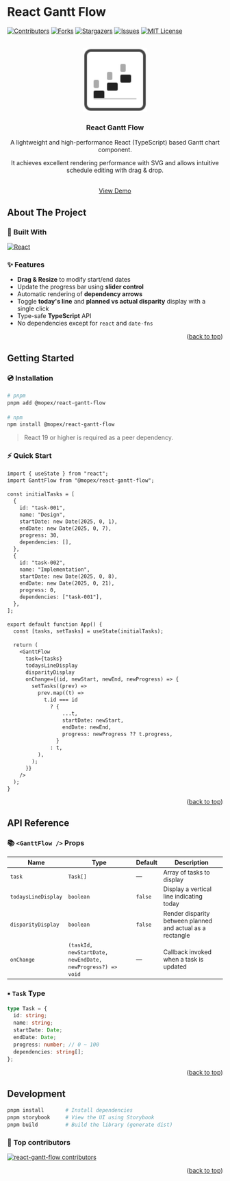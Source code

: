 # React Gantt Flow

<a id="readme-top"></a>

[![Contributors][contributors-shield]][contributors-url]
[![Forks][forks-shield]][forks-url]
[![Stargazers][stars-shield]][stars-url]
[![Issues][issues-shield]][issues-url]
[![MIT License][license-shield]][license-url]

<br />
<div align="center">
  <a href="https://github.com/moppiiiii/react-gantt-flow">
    <img src="images/react-gantt-flow.svg" alt="Logo" width="150" height="150">
  </a>

  <h3 align="center">React Gantt Flow</h3>

  <div>
    <p>A lightweight and high-performance React (TypeScript) based Gantt chart component.</p>
    <p>It achieves excellent rendering performance with SVG and allows intuitive schedule editing with drag & drop.</p>
    <br />
    <a href="https://main--67923016a18edbfb58483060.chromatic.com">View Demo</a>
    <!-- &middot;
    <a href="https://github.com/othneildrew/Best-README-Template/issues/new?labels=bug&template=bug-report---.md">Report Bug</a>
    &middot;
    <a href="https://github.com/othneildrew/Best-README-Template/issues/new?labels=enhancement&template=feature-request---.md">Request Feature</a> -->
  </div>
</div>

## About The Project

### 🔧 Built With

[![React][React.js]][React-url]

### ✨ Features

- **Drag & Resize** to modify start/end dates
- Update the progress bar using **slider control**
- Automatic rendering of **dependency arrows**
- Toggle **today's line** and **planned vs actual disparity** display with a single click
- Type-safe **TypeScript** API
- No dependencies except for `react` and `date-fns`

<p align="right">(<a href="#readme-top">back to top</a>)</p>

## Getting Started

### 💿 Installation

```bash
# pnpm
pnpm add @mopex/react-gantt-flow

# npm
npm install @mopex/react-gantt-flow
```

> React 19 or higher is required as a peer dependency.

### ⚡ Quick Start

```tsx
import { useState } from "react";
import GanttFlow from "@mopex/react-gantt-flow";

const initialTasks = [
  {
    id: "task-001",
    name: "Design",
    startDate: new Date(2025, 0, 1),
    endDate: new Date(2025, 0, 7),
    progress: 30,
    dependencies: [],
  },
  {
    id: "task-002",
    name: "Implementation",
    startDate: new Date(2025, 0, 8),
    endDate: new Date(2025, 0, 21),
    progress: 0,
    dependencies: ["task-001"],
  },
];

export default function App() {
  const [tasks, setTasks] = useState(initialTasks);

  return (
    <GanttFlow
      task={tasks}
      todaysLineDisplay
      disparityDisplay
      onChange={(id, newStart, newEnd, newProgress) => {
        setTasks((prev) =>
          prev.map((t) =>
            t.id === id
              ? {
                  ...t,
                  startDate: newStart,
                  endDate: newEnd,
                  progress: newProgress ?? t.progress,
                }
              : t,
          ),
        );
      }}
    />
  );
}
```

<p align="right">(<a href="#readme-top">back to top</a>)</p>

## API Reference

### 📚 `<GanttFlow />` Props

| Name                | Type                                     | Default   | Description                                               |
| ------------------- | ---------------------------------------- | --------- | --------------------------------------------------------- |
| `task`              | `Task[]`                                 | —         | Array of tasks to display                                 |
| `todaysLineDisplay` | `boolean`                                | `false`   | Display a vertical line indicating today                  |
| `disparityDisplay`  | `boolean`                                | `false`   | Render disparity between planned and actual as a rectangle  |
| `onChange`          | `(taskId, newStartDate, newEndDate, newProgress?) => void` | — | Callback invoked when a task is updated                    |

### ▪️ `Task` Type

```ts
type Task = {
  id: string;
  name: string;
  startDate: Date;
  endDate: Date;
  progress: number; // 0 ~ 100
  dependencies: string[];
};
```

<p align="right">(<a href="#readme-top">back to top</a>)</p>

## Development

```bash
pnpm install       # Install dependencies
pnpm storybook     # View the UI using Storybook
pnpm build         # Build the library (generate dist)
```

<!-- ## Contributing

Contributions are what make the open source community such an amazing place to learn, inspire, and create. Any contributions you make are **greatly appreciated**.

If you have a suggestion that would make this better, please fork the repo and create a pull request. You can also simply open an issue with the tag "enhancement".
Don't forget to give the project a star! Thanks again!

1. Fork the Project
2. Create your Feature Branch (`git checkout -b feature/AmazingFeature`)
3. Commit your Changes (`git commit -m 'Add some AmazingFeature'`)
4. Push to the Branch (`git push origin feature/AmazingFeature`)
5. Open a Pull Request -->

### 👦 Top contributors

<a href="https://github.com/moppiiiii/react-gantt-flow/graphs/contributors">
  <img src="https://contrib.rocks/image?repo=moppiiiii/react-gantt-flow" alt="react-gantt-flow contributors"/>
</a>

<p align="right">(<a href="#readme-top">back to top</a>)</p>

<!-- MARKDOWN LINKS & IMAGES -->
[contributors-shield]: https://img.shields.io/github/contributors/moppiiiii/react-gantt-flow.svg?style=for-the-badge
[contributors-url]: https://github.com/moppiiiii/react-gantt-flow/graphs/contributors
[forks-shield]: https://img.shields.io/github/forks/moppiiiii/react-gantt-flow.svg?style=for-the-badge
[forks-url]: https://github.com/moppiiiii/react-gantt-flow/forks
[stars-shield]: https://img.shields.io/github/stars/moppiiiii/react-gantt-flow.svg?style=for-the-badge
[stars-url]: https://github.com/moppiiiii/react-gantt-flow/stargazers
[issues-shield]: https://img.shields.io/github/issues/moppiiiii/react-gantt-flow.svg?style=for-the-badge
[issues-url]: https://github.com/moppiiiii/react-gantt-flow/issues
[license-shield]: https://img.shields.io/github/license/moppiiiii/react-gantt-flow.svg?style=for-the-badge
[license-url]: https://github.com/moppiiiii/react-gantt-flow/blob/main/LICENSE
[React.js]: https://img.shields.io/badge/React-20232A?style=for-the-badge&logo=react&logoColor=61DAFB
[React-url]: https://reactjs.org/
